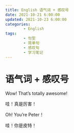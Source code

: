 ```yaml
---
title: English 语气词 + 感叹号
date: 2021-10-21 6:00:00
updated: 2021-10-23 6:00:00
categories:
        - English
tags:
        - 句型
        - 简单句
        - 感叹句
        - 学习笔记
---
```


# 语气词 + 感叹号

Wow! That’s totally awesome!

哇！真是厉害！

Oh! You’re Peter！

哇！你是皮特！
